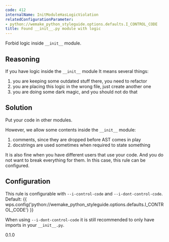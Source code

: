 ```yaml
---
code: 412
internalName: InitModuleHasLogicViolation
relatedConfigurationParameter:
- python://wemake_python_styleguide.options.defaults.I_CONTROL_CODE
title: Found __init__.py module with logic
---
```


Forbid logic inside `__init__` module.

## Reasoning
If you have logic inside the `__init__` module It means several
things:

1.  you are keeping some outdated stuff there, you need to refactor
2.  you are placing this logic in the wrong file, just create
another one
3.  you are doing some dark magic, and you should not do that

## Solution
Put your code in other modules.

However, we allow some contents inside the `__init__` module:

1.  comments, since they are dropped before AST comes in play
2.  docstrings are used sometimes when required to state something

It is also fine when you have different users that use your code. And
you do not want to break everything for them. In this case, this rule
can be configured.

## Configuration
This rule is configurable with `--i-control-code` and
`--i-dont-control-code`. Default:
{{ wps.config('python://wemake_python_styleguide.options.defaults.I_CONTROL_CODE') }}

When using `--i-dont-control-code` it is still recommended to only have
imports in your `__init__.py`.

<div class="versionadded">

0.1.0

</div>